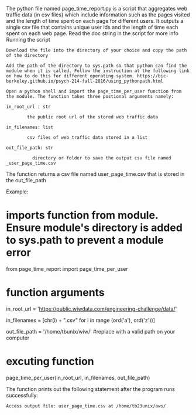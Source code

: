 The python file named page_time_report.py is a script that aggregates web traffic data (in csv files) which include information such as the pages visited and the length of time spent on each page for different users. It outputs a single csv file that contains unique user ids and the length of time each spent on each web page. Read the doc string in the script for more info
Running the script

    Download the file into the directory of your choice and copy the path of the directory

    Add the path of the directory to sys.path so that python can find the module when it is called. Follow the instruction at the following link on how to do this for different operating system. https://bic-berkeley.github.io/psych-214-fall-2016/using_pythonpath.html

    Open a python shell and import the page_time_per_user function from the module. The function takes three postional arguments namely:

    in_root_url : str

            the public root url of the stored web traffic data

    in_filenames: list

            csv files of web traffic data stored in a list          

    out_file_path: str

              directory or folder to save the output csv file named _user_page_time.csv

The function returns a csv file named user_page_time.csv that is stored in the out_file_path

Example:

# imports function from module. Ensure module's directory is added to sys.path to prevent a module error

from page_time_report import page_time_per_user       

# function arguments

in_root_url = 'https://public.wiwdata.com/engineering-challenge/data/'

in_filenames = [chr(i) + ".csv" for i in range (ord('a'), ord('z'))] 

out_file_path = '/home/tbunix/wiw/'  #replace with a valid path on your computer 

# excuting function

page_time_per_user(in_root_url, in_filenames, out_file_path)

The function prints out the following statement after the program runs successfully:

    Access output file: user_page_time.csv at /home/tb23unix/aws/

